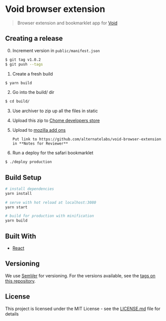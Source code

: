 # Void browser extension

> Browser extension and bookmarklet app for [Void](https://voidapp.co)

## Creating a release

0. Increment version in `public/manifest.json`

  ```bash
  $ git tag v1.0.2
  $ git push --tags
  ```

1. Create a fresh build

  ```bash
  $ yarn build
  ```

2. Go into the build/ dir

  ```bash
  $ cd build/
  ```

3. Use archiver to zip up all the files in static

4. Upload this zip to [Chome developers store](https://chrome.google.com/webstore/developer/edit/ibhdpomfalkdcjnmoicdjleclagcifnl)

5. Upload to [mozilla add ons](https://addons.mozilla.org/en-US/developers/addons)

    ```
    Put link to https://github.com/alternatelabs/void-browser-extension in **Notes for Reviewer**
    ```

6. Run a deploy for the safari bookmarklet

  ```bash
  $ ./deploy production
  ```

## Build Setup

```bash
# install dependencies
yarn install

# serve with hot reload at localhost:3080
yarn start

# build for production with minification
yarn build
```

## Built With

* [React](https://reactjs.org/)

## Versioning

We use [SemVer](http://semver.org/) for versioning. For the versions available, see the [tags on this repository](https://github.com/your/project/tags).

## License

This project is licensed under the MIT License - see the [LICENSE.md](LICENSE.md) file for details
